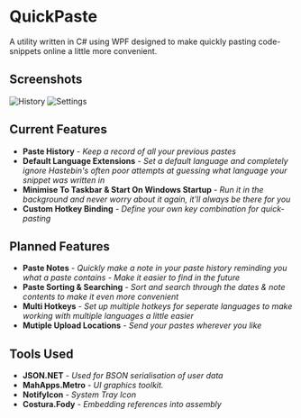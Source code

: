 # QuickPaste

A utility written in C# using WPF designed to make quickly pasting code-snippets online a little more convenient. 

## Screenshots
![History](http://i.imgur.com/JopHZkR.png)
![Settings](http://i.imgur.com/drrySUP.png)

## Current Features
- **Paste History** - *Keep a record of all your previous pastes*
- **Default Language Extensions** - *Set a default language and completely ignore Hastebin's often poor attempts at guessing what language your snippet was written in*
- **Minimise To Taskbar & Start On Windows Startup** - *Run it in the background and never worry about it again, it'll always be there for you*
- **Custom Hotkey Binding**  - *Define your own key combination for quick-pasting*

## Planned Features
- **Paste Notes** - *Quickly make a note in your paste history reminding you what a paste contains - Make it easier to find in the future*
- **Paste Sorting & Searching** - *Sort and search through the dates & note contents to make it even more convenient*
- **Multi Hotkeys** - *Set up multiple hotkeys for seperate languages to make working with multiple languages a little easier*
- **Mutiple Upload Locations** - *Send your pastes wherever you like*

## Tools Used
* **JSON.NET** - *Used for BSON serialisation of user data*
* **MahApps.Metro** - *UI graphics toolkit.*
* **NotifyIcon** - *System Tray Icon*
* **Costura.Fody** - *Embedding references into assembly*
